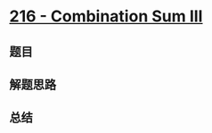# [216 - Combination Sum III](https://leetcode.com/problems/combination-sum-iii/)

## 题目


## 解题思路


## 总结


